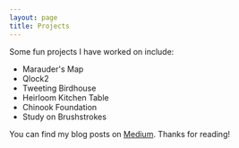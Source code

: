 ```yaml
---
layout: page
title: Projects
---
```



  Some fun projects I have worked on include:

* Marauder's Map 
* Qlock2 
* Tweeting Birdhouse
* Heirloom Kitchen Table
* Chinook Foundation
* Study on Brushstrokes



You can find my blog posts on [Medium](https://medium.com/@eugeneyi). Thanks for reading!
